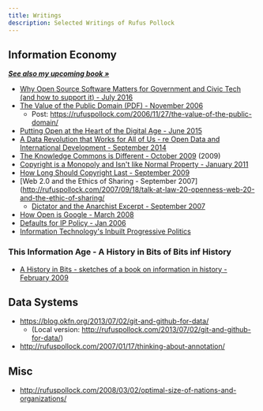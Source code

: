 ```yaml
---
title: Writings
description: Selected Writings of Rufus Pollock
---
```


## Information Economy

***[See also my upcoming book &raquo;](/book/)***

* [Why Open Source Software Matters for Government and Civic Tech (and how to support it) - July 2016](https://rufuspollock.com/open-source-software-and-government/)
* [The Value of the Public Domain (PDF) - November 2006](https://rufuspollock.com/papers/value_of_public_domain.ippr.pdf)
  * Post: https://rufuspollock.com/2006/11/27/the-value-of-the-public-domain/
* [Putting Open at the Heart of the Digital Age - June 2015](http://rufuspollock.com/2015/06/05/putting-open-at-the-heart-of-the-digital-age/)
* [A Data Revolution that Works for All of Us - re Open Data and International Development - September 2014](http://rufuspollock.com/2014/09/24/a-data-revolution-that-works-for-all-of-us/)
* [The Knowledge Commons is Different - October 2009](http://rufuspollock.com/2009/10/13/the-knowledge-commons-is-different/) (2009)
* [Copyright is a Monopoly and Isn't like Normal Property - January 2011](http://rufuspollock.com/2011/01/31/copyright-is-a-monopoly-and-isnt-like-normal-property/)
* [How Long Should Copyright Last - September 2009](http://rufuspollock.com/2009/09/22/talk-at-atrip-conference-how-long-should-copyright-last/)
* [Web 2.0 and the Ethics of Sharing - September 2007](http://rufuspollock.com/2007/09/18/talk-at-law-20-openness-web-20-and-the-ethic-of-sharing/
  * [Dictator and the Anarchist Excerpt - September 2007](https://rufuspollock.com/nonfiction/dictator-and-the-anarchist/)
* [How Open is Google - March 2008](http://rufuspollock.com/2008/03/08/how-open-is-google/)
* [Defaults for IP Policy - Jan 2006](http://rufuspollock.com/2006/01/23/new-essay-on-defaults-for-ip-policy/)
* [Information Technology's Inbuilt Progressive Politics](http://rufuspollock.com/2004/06/12/information-technologys-inbuilt-progressive-politics/)

### This Information Age - A History in Bits of Bits inf History

* [A History in Bits - sketches of a book on information in history - February 2009](/history-in-bits)

## Data Systems

* https://blog.okfn.org/2013/07/02/git-and-github-for-data/
  * (Local version: http://rufuspollock.com/2013/07/02/git-and-github-for-data/)
* http://rufuspollock.com/2007/01/17/thinking-about-annotation/

## Misc

* http://rufuspollock.com/2008/03/02/optimal-size-of-nations-and-organizations/

